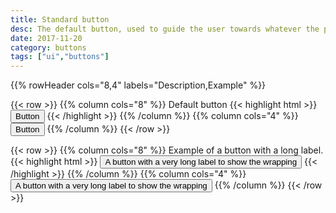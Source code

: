 ```yaml
---
title: Standard button
desc: The default button, used to guide the user towards whatever the primary goal of the page is.
date: 2017-11-20
category: buttons
tags: ["ui","buttons"]
---
```

{{% rowHeader cols="8,4" labels="Description,Example" %}}

{{< row >}}
{{% column cols="8" %}} 
Default button
{{< highlight html >}}
<button class="btn">Button</button>
{{< /highlight >}}
{{% /column %}}
{{% column cols="4" %}}
<button class="btn">Button</button>
{{% /column %}}
{{< /row >}}

{{< row >}}
{{% column cols="8" %}}
Example of a button with a long label.
{{< highlight html >}}
<button href="#" class="btn">A button with a very long label to show the wrapping</button>
{{< /highlight >}}
{{% /column %}}
{{% column cols="4" %}}
<button href="#" class="btn">A button with a very long label to show the wrapping</button>
{{% /column %}}
{{< /row >}}
